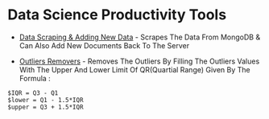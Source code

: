 # Data Science Productivity Tools

- [Data Scraping & Adding New Data](https://github.com/Darkbeast747474/Data_Science_productivity_tools/blob/main/Data_Scrape_Mongo.ipynb) - Scrapes The Data From MongoDB & Can Also Add New Documents Back To The Server 

- [Outliers Removers](https://github.com/Darkbeast747474/Data_Science_productivity_tools/blob/main/out_r.py) - Removes The Outliers By Filling The Outliers Values With The Upper And Lower Limit Of QR(Quartial Range) Given By The Formula :

```
$IQR = Q3 - Q1
$lower = Q1 - 1.5*IQR
$upper = Q3 + 1.5*IQR
```

